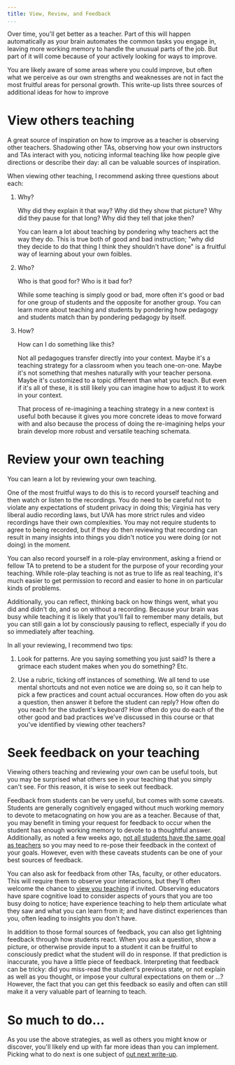 ```yaml
---
title: View, Review, and Feedback
...
```


Over time, you'll get better as a teacher.
Part of this will happen automatically as your brain automates the common tasks you engage in,
leaving more working memory to handle the unusual parts of the job.
But part of it will come because of your actively looking for ways to improve.

You are likely aware of some areas where you could improve,
but often what we perceive as our own strengths and weaknesses are not in fact the most fruitful areas for personal growth.
This write-up lists three sources of additional ideas for how to improve

# View others teaching

A great source of inspiration on how to improve as a teacher
is observing other teachers.
Shadowing other TAs,
observing how your own instructors and TAs interact with you,
noticing informal teaching like how people give directions or describe their day:
all can be valuable sources of inspiration.

When viewing other teaching, I recommend asking three questions about each:

1.  Why?

    Why did they explain it that way?
    Why did they show that picture?
    Why did they pause for that long?
    Why did they tell that joke then?
    
    You can learn a lot about teaching by pondering why teachers act the way they do.
    This is true both of good and bad instruction; "why did they decide to do that thing I think they shouldn't have done" is a fruitful way of learning about your own foibles.

2.  Who?

    Who is that good for?
    Who is it bad for?
    
    While some teaching is simply good or bad,
    more often it's good or bad for one group of students and the opposite for another group.
    You can learn more about teaching and students by pondering how pedagogy and students match than by pondering pedagogy by itself.

3.  How?
    
    How can I do something like this?
    
    Not all pedagogues transfer directly into your context.
    Maybe it's a teaching strategy for a classroom when you teach one-on-one.
    Maybe it's not something that meshes naturally with your teacher persona.
    Maybe it's customized to a topic different than what you teach.
    But even if it's all of these, it is still likely you can imagine how to adjust it to work in your context.
    
    That process of re-imagining a teaching strategy in a new context
    is useful both because it gives you more concrete ideas to move forward with
    and also because the process of doing the re-imagining helps your brain develop more robust and versatile teaching schemata.

# Review your own teaching

You can learn a lot by reviewing your own teaching.

One of the most fruitful ways to do this is to record yourself teaching and then watch or listen to the recordings.
You do need to be careful not to violate any expectations of student privacy in doing this;
Virginia has very liberal audio recording laws, but UVA has more strict rules
and video recordings have their own complexities.
You may not require students to agree to being recorded, but if they do then reviewing that recording can result in many insights into things you didn't notice you were doing (or not doing) in the moment.

You can also record yourself in a role-play environment, asking a friend or fellow TA to pretend to be a student for the purpose of your recording your teaching. While role-play teaching is not as true to life as real teaching, it's much easier to get permission to record and easier to hone in on particular kinds of problems.

Additionally, you can reflect, thinking back on how things went, what you did and didn't do, and so on without a recording. Because your brain was busy while teaching it is likely that you'll fail to remember many details, but you can still gain a lot by consciously pausing to reflect, especially if you do so immediately after teaching.

In all your reviewing, I recommend two tips:

1. Look for patterns. Are you saying something you just said? Is there a grimace each student makes when you do something? Etc.

2. Use a rubric, ticking off instances of something.
    We all tend to use mental shortcuts and not even notice we are doing so, so it can help to pick a few practices and count actual occurances.
    How often do you ask a question, then answer it before the student can reply?
    How often do you reach for the student's keyboard?
    How often do you do each of the other good and bad practices we've discussed in this course or that you've identified by viewing other teachers?

# Seek feedback on your teaching

Viewing others teaching and reviewing your own can be useful tools,
but you may be surprised what others see in your teaching that you simply can't see.
For this reason, it is wise to seek out feedback.

Feedback from students can be very useful, but comes with some caveats.
Students are generally cognitively engaged without much working memory to devote to metacognating on how you are as a teacher.
Because of that, you may benefit in timing your request for feedback to occur when the student has enough working memory to devote to a thoughtful answer.
Additionally, as noted a few weeks ago, [not all students have the same goal as teachers](respond.html#misaligned-goals)
so you may need to re-pose their feedback in the context of your goals.
However, even with these caveats students can be one of your best sources of feedback.

You can also ask for feedback from other TAs, faculty, or other educators.
This will require them to observe your interactions,
but they'll often welcome the chance to [view you teaching](#view-others-teaching) if invited.
Observing educators have spare cognitive load to consider aspects of yours that you are too busy doing to notice;
have experience teaching to help them articulate what they saw and what you can learn from it;
and have distinct experiences than you, often leading to insights you don't have.

In addition to those formal sources of feedback,
you can also get lightning feedback through how students react.
When you ask a question, show a picture, or otherwise provide input to a student
it can be fruitful to consciously predict what the student will do in response.
If that prediction is inaccurate, you have a little piece of feedback.
Interpreting that feedback can be tricky:
did you miss-read the student's previous state, or not explain as well as you thought, or impose your cultural expectations on them or ...?
However, the fact that you can get this feedback so easily and often
can still make it a very valuable part of learning to teach.

# So much to do...

As you use the above strategies, as well as others you might know or discover,
you'll likely end up with far more ideas than you can implement.
Picking what to do next is one subject of [out next write-up](takeways.html#lasting-success-is-through-the-steady-dedicated-course-of-a-lifetime).
